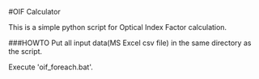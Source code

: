 #OIF Calculator

This is a simple python script for Optical Index Factor calculation.

###HOWTO
Put all input data(MS Excel csv file) in the same directory as the script.

Execute 'oif_foreach.bat'.